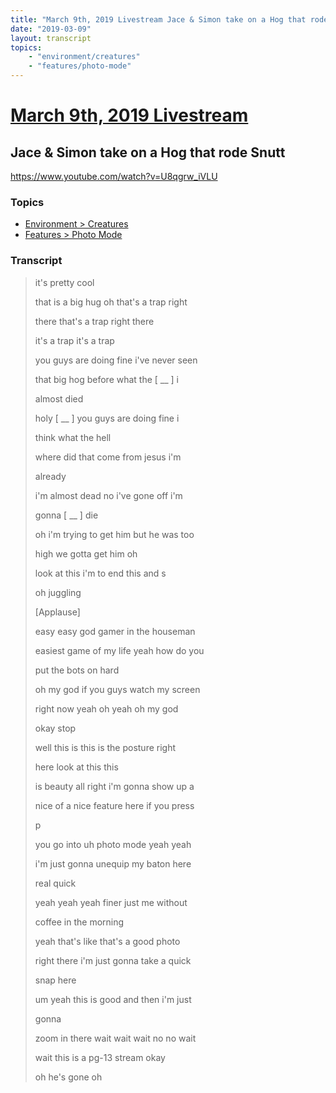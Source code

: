 ```yaml
---
title: "March 9th, 2019 Livestream Jace & Simon take on a Hog that rode Snutt"
date: "2019-03-09"
layout: transcript
topics:
    - "environment/creatures"
    - "features/photo-mode"
---
```

# [March 9th, 2019 Livestream](../2019-03-09.md)
## Jace & Simon take on a Hog that rode Snutt
https://www.youtube.com/watch?v=U8qgrw_iVLU

### Topics
* [Environment > Creatures](../topics/environment/creatures.md)
* [Features > Photo Mode](../topics/features/photo-mode.md)

### Transcript

> it's pretty cool
>
> that is a big hug oh that's a trap right
>
> there that's a trap right there
>
> it's a trap it's a trap
>
> you guys are doing fine i've never seen
>
> that big hog before what the [ __ ] i
>
> almost died
>
> holy [ __ ] you guys are doing fine i
>
> think what the hell
>
> where did that come from jesus i'm
>
> already
>
> i'm almost dead no i've gone off i'm
>
> gonna [ __ ] die
>
> oh i'm trying to get him but he was too
>
> high we gotta get him oh
>
> look at this i'm to end this and s
>
> oh juggling
>
> [Applause]
>
> easy easy god gamer in the houseman
>
> easiest game of my life yeah how do you
>
> put the bots on hard
>
> oh my god if you guys watch my screen
>
> right now yeah oh yeah oh my god
>
> okay stop
>
> well this is this is the posture right
>
> here look at this this
>
> is beauty all right i'm gonna show up a
>
> nice of a nice feature here if you press
>
> p
>
> you go into uh photo mode yeah yeah
>
> i'm just gonna unequip my baton here
>
> real quick
>
> yeah yeah yeah finer just me without
>
> coffee in the morning
>
> yeah that's like that's a good photo
>
> right there i'm just gonna take a quick
>
> snap here
>
> um yeah this is good and then i'm just
>
> gonna
>
> zoom in there wait wait wait no no wait
>
> wait this is a pg-13 stream okay
>
> oh he's gone oh
>
